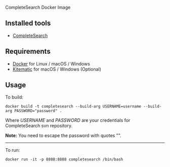 CompleteSearch Docker Image

## Installed tools

* [CompleteSearch](http://ad-wiki.informatik.uni-freiburg.de/completesearch)

## Requirements

* [Docker](https://docs.docker.com/installation/) for Linux / macOS / Windows
* [Kitematic](https://kitematic.com) for macOS / Windows (Optional)

## Usage

To build:
```
docker build -t completesearch --build-arg USERNAME=username --build-arg PASSWORD="password" .
```
Where *USERNAME* and *PASSWORD* are your credentials for CompleteSearch svn repository.

**Note:** You need to escape the password with quotes "".

---

To run:
```
docker run -it -p 8888:8888 completesearch /bin/bash  
```
